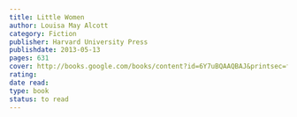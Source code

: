 ```yaml
---
title: Little Women 
author: Louisa May Alcott 
category: Fiction 
publisher: Harvard University Press 
publishdate: 2013-05-13 
pages: 631 
cover: http://books.google.com/books/content?id=6Y7uBQAAQBAJ&printsec=frontcover&img=1&zoom=1&edge=curl&source=gbs_api 
rating: 
date read: 
type: book
status: to read
---
```

